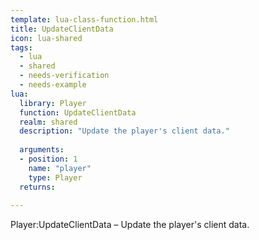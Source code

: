 ```yaml
---
template: lua-class-function.html
title: UpdateClientData
icon: lua-shared
tags:
  - lua
  - shared
  - needs-verification
  - needs-example
lua:
  library: Player
  function: UpdateClientData
  realm: shared
  description: "Update the player's client data."
  
  arguments:
  - position: 1
    name: "player"
    type: Player
  returns:
    
---
```


<div class="lua__search__keywords">
Player:UpdateClientData &#x2013; Update the player's client data.
</div>
